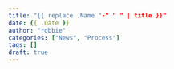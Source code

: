 ```yaml
---
title: "{{ replace .Name "-" " " | title }}"
date: {{ .Date }}
author: "robbie"
categories: ["News", "Process"]
tags: []
draft: true
---
```


